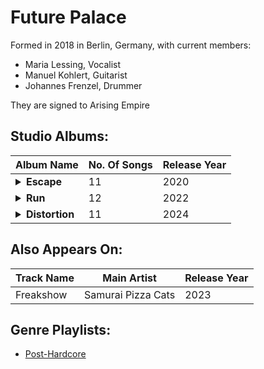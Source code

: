 # Future Palace

Formed in 2018 in Berlin, Germany, with current members:

* Maria Lessing, Vocalist
* Manuel Kohlert, Guitarist
* Johannes Frenzel, Drummer

They are signed to Arising Empire

## Studio Albums:

| Album Name | No. Of Songs | Release Year |
|------------|--------------|--------------|
| <details><summary>**Escape**</summary>-Illusionist (ft. Tobias Rische)</br>-Twisted</br>-Maybe</br>-Ghost Chapter</br>-Lately</br>-Parted Ways</br>-Something New</br>-Anomaly</br>-Break Free</br>-My Air</br>-Maybe - Stripped</details> | 11 | 2020         |
| <details><summary>**Run**</summary>-Paradise</br>-Dead Inside</br>-Flames</br>-Locked</br>-Heads Up</br>-Sleep Tight</br>-Defeating Gravity</br>-Roses</br>-Wounds</br>-A World in Tears</br>-Loco Loco</br>-Fever</details> | 12 | 2022 |
| <details><summary>**Distortion**</summary>-Uncontrolled</br>-Malphas</br>-Panic Paralysis</br>-The Echoes of Disparity (ft. Charlie Rolfe of As Everything Unfolds)</br>-Dreamstate</br>-Decarabia</br>-In Too Deep</br>- Rays of Light</br>-A Fool on the Devil's Reins</br>-They Take What They Want</br>-Amethyst</details> | 11 | 2024 |

## Also Appears On:

| Track Name | Main Artist | Release Year |
|------------|-------------|--------------|
| Freakshow  | Samurai Pizza Cats | 2023  |


## Genre Playlists:

* [Post-Hardcore](../Genres/Post-Hardcore.md)
